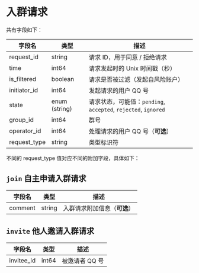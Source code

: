 # 入群请求
共有字段如下：

| 字段名 | 类型 | 描述 |
| --- | --- | --- |
| request_id | string | 请求 ID，用于同意 / 拒绝请求 |
| time | int64 | 请求发起时的 Unix 时间戳（秒） |
| is_filtered | boolean | 请求是否被过滤（发起自风险账户） |
| initiator_id | int64 | 发起请求的用户 QQ 号 |
| state | enum (string) | 请求状态，可能值：`pending`, `accepted`, `rejected`, `ignored` |
| group_id | int64 | 群号 |
| operator_id | int64 | 处理请求的用户 QQ 号（**可选**） |
| request_type | string | 类型标识符 |

不同的 request_type 值对应不同的附加字段，具体如下：

## `join` 自主申请入群请求

| 字段名 | 类型 | 描述 |
| --- | --- | --- |
| comment | string | 入群请求附加信息（**可选**） |
## `invite` 他人邀请入群请求

| 字段名 | 类型 | 描述 |
| --- | --- | --- |
| invitee_id | int64 | 被邀请者 QQ 号 |

